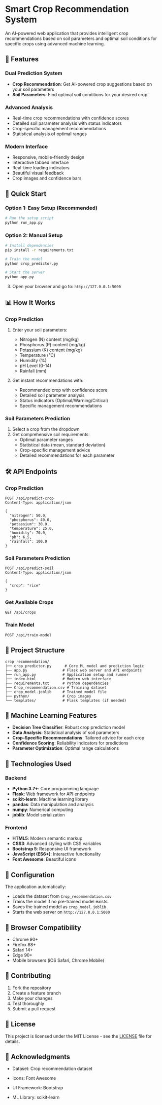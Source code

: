 # Smart Crop Recommendation System

An AI-powered web application that provides intelligent crop recommendations based on soil parameters and optimal soil conditions for specific crops using advanced machine learning.

## 🌟 Features

### Dual Prediction System
- **Crop Recommendation**: Get AI-powered crop suggestions based on your soil parameters
- **Soil Parameters**: Find optimal soil conditions for your desired crop

### Advanced Analysis
- Real-time crop recommendations with confidence scores
- Detailed soil parameter analysis with status indicators
- Crop-specific management recommendations
- Statistical analysis of optimal ranges

### Modern Interface
- Responsive, mobile-friendly design
- Interactive tabbed interface
- Real-time loading indicators
- Beautiful visual feedback
- Crop images and confidence bars

## 🚀 Quick Start

### Option 1: Easy Setup (Recommended)
```bash
# Run the setup script
python run_app.py
```

### Option 2: Manual Setup
```bash
# Install dependencies
pip install -r requirements.txt

# Train the model
python crop_predictor.py

# Start the server
python app.py
```

3. Open your browser and go to: `http://127.0.0.1:5000`

## 📊 How It Works

### Crop Prediction
1. Enter your soil parameters:
   - Nitrogen (N) content (mg/kg)
   - Phosphorus (P) content (mg/kg)
   - Potassium (K) content (mg/kg)
   - Temperature (°C)
   - Humidity (%)
   - pH Level (0-14)
   - Rainfall (mm)

2. Get instant recommendations with:
   - Recommended crop with confidence score
   - Detailed soil parameter analysis
   - Status indicators (Optimal/Warning/Critical)
   - Specific management recommendations

### Soil Parameters Prediction
1. Select a crop from the dropdown
2. Get comprehensive soil requirements:
   - Optimal parameter ranges
   - Statistical data (mean, standard deviation)
   - Crop-specific management advice
   - Detailed recommendations for each parameter

## 🛠️ API Endpoints

### Crop Prediction
```http
POST /api/predict-crop
Content-Type: application/json

{
  "nitrogen": 50.0,
  "phosphorus": 40.0,
  "potassium": 30.0,
  "temperature": 25.0,
  "humidity": 70.0,
  "ph": 6.5,
  "rainfall": 100.0
}
```

### Soil Parameters Prediction
```http
POST /api/predict-soil
Content-Type: application/json

{
  "crop": "rice"
}
```

### Get Available Crops
```http
GET /api/crops
```

### Train Model
```http
POST /api/train-model
```

## 📁 Project Structure

```
crop recommendation/
├── crop_predictor.py      # Core ML model and prediction logic
├── app.py                # Flask web server and API endpoints
├── run_app.py            # Application setup and runner
├── index.html            # Modern web interface
├── requirements.txt      # Python dependencies
├── Crop_recommendation.csv # Training dataset
├── crop_model.joblib     # Trained model file
├── python/               # Crop images
└── templates/            # Flask templates (if needed)
```

## 🧠 Machine Learning Features

- **Decision Tree Classifier**: Robust crop prediction model
- **Data Analysis**: Statistical analysis of soil parameters
- **Crop-Specific Recommendations**: Tailored advice for each crop
- **Confidence Scoring**: Reliability indicators for predictions
- **Parameter Optimization**: Optimal range calculations

## 🎨 Technologies Used

### Backend
- **Python 3.7+**: Core programming language
- **Flask**: Web framework for API endpoints
- **scikit-learn**: Machine learning library
- **pandas**: Data manipulation and analysis
- **numpy**: Numerical computing
- **joblib**: Model serialization

### Frontend
- **HTML5**: Modern semantic markup
- **CSS3**: Advanced styling with CSS variables
- **Bootstrap 5**: Responsive UI framework
- **JavaScript (ES6+)**: Interactive functionality
- **Font Awesome**: Beautiful icons

## 🔧 Configuration

The application automatically:
- Loads the dataset from `Crop_recommendation.csv`
- Trains the model if no pre-trained model exists
- Saves the trained model as `crop_model.joblib`
- Starts the web server on `http://127.0.0.1:5000`

## 📱 Browser Compatibility

- Chrome 90+
- Firefox 88+
- Safari 14+
- Edge 90+
- Mobile browsers (iOS Safari, Chrome Mobile)

## 🤝 Contributing

1. Fork the repository
2. Create a feature branch
3. Make your changes
4. Test thoroughly
5. Submit a pull request

## 📄 License

This project is licensed under the MIT License - see the [LICENSE](LICENSE) file for details.

## 🙏 Acknowledgments

- Dataset: Crop recommendation dataset
- Icons: Font Awesome
- UI Framework: Bootstrap

- ML Library: scikit-learn 

